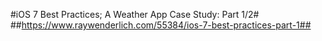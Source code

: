 #iOS 7 Best Practices; A Weather App Case Study: Part 1/2#
##https://www.raywenderlich.com/55384/ios-7-best-practices-part-1##
